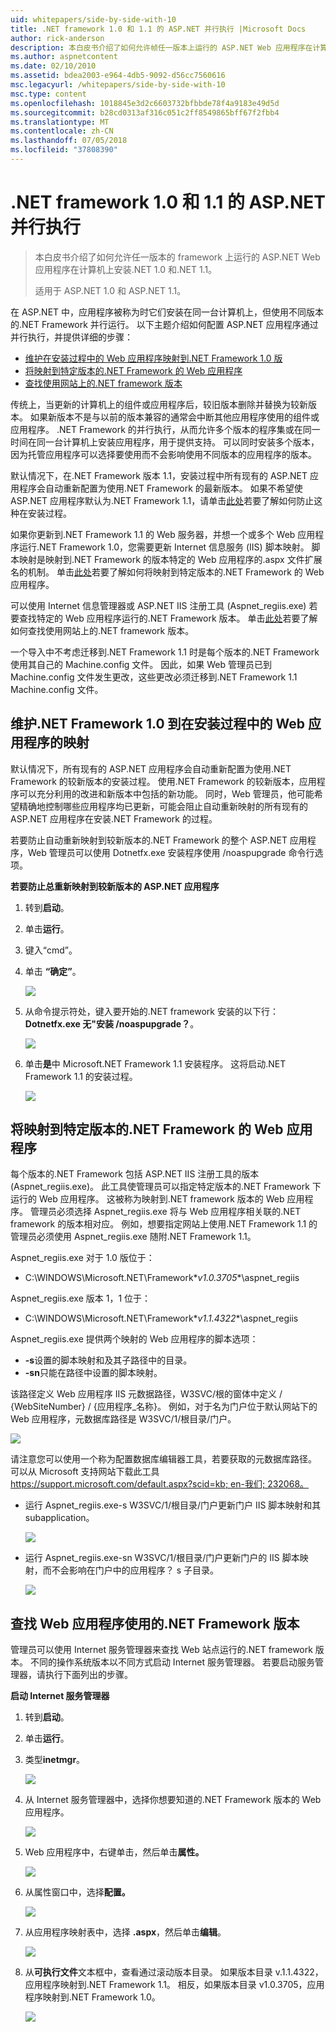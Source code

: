 ```yaml
---
uid: whitepapers/side-by-side-with-10
title: .NET framework 1.0 和 1.1 的 ASP.NET 并行执行 |Microsoft Docs
author: rick-anderson
description: 本白皮书介绍了如何允许帧任一版本上运行的 ASP.NET Web 应用程序在计算机上安装.NET 1.0 和.NET 1.1...
ms.author: aspnetcontent
ms.date: 02/10/2010
ms.assetid: bdea2003-e964-4db5-9092-d56cc7560616
msc.legacyurl: /whitepapers/side-by-side-with-10
msc.type: content
ms.openlocfilehash: 1018845e3d2c6603732bfbbde78f4a9183e49d5d
ms.sourcegitcommit: b28cd0313af316c051c2ff8549865bff67f2fbb4
ms.translationtype: MT
ms.contentlocale: zh-CN
ms.lasthandoff: 07/05/2018
ms.locfileid: "37808390"
---
```

<a name="aspnet-side-by-side-execution-of-net-framework-10-and-11"></a>.NET framework 1.0 和 1.1 的 ASP.NET 并行执行
====================
> 本白皮书介绍了如何允许任一版本的 framework 上运行的 ASP.NET Web 应用程序在计算机上安装.NET 1.0 和.NET 1.1。
> 
> 适用于 ASP.NET 1.0 和 ASP.NET 1.1。


在 ASP.NET 中，应用程序被称为时它们安装在同一台计算机上，但使用不同版本的.NET Framework 并行运行。 以下主题介绍如何配置 ASP.NET 应用程序通过并行执行，并提供详细的步骤：

- [维护在安装过程中的 Web 应用程序映射到.NET Framework 1.0 版](#1)
- [将映射到特定版本的.NET Framework 的 Web 应用程序](#2)
- [查找使用网站上的.NET framework 版本](#3)

传统上，当更新的计算机上的组件或应用程序后，较旧版本删除并替换为较新版本。 如果新版本不是与以前的版本兼容的通常会中断其他应用程序使用的组件或应用程序。 .NET Framework 的并行执行，从而允许多个版本的程序集或在同一时间在同一台计算机上安装应用程序，用于提供支持。 可以同时安装多个版本，因为托管应用程序可以选择要使用而不会影响使用不同版本的应用程序的版本。

默认情况下，在.NET Framework 版本 1.1，安装过程中所有现有的 ASP.NET 应用程序会自动重新配置为使用.NET Framework 的最新版本。 如果不希望使 ASP.NET 应用程序默认为.NET Framework 1.1，请单击[此处](#1)若要了解如何防止这种在安装过程。

如果你更新到.NET Framework 1.1 的 Web 服务器，并想一个或多个 Web 应用程序运行.NET Framework 1.0，您需要更新 Internet 信息服务 (IIS) 脚本映射。 脚本映射是映射到.NET Framework 的版本特定的 Web 应用程序的.aspx 文件扩展名的机制。 单击[此处](#2)若要了解如何将映射到特定版本的.NET Framework 的 Web 应用程序。

可以使用 Internet 信息管理器或 ASP.NET IIS 注册工具 (Aspnet\_regiis.exe) 若要查找特定的 Web 应用程序运行的.NET Framework 版本。 单击[此处](#3)若要了解如何查找使用网站上的.NET framework 版本。

一个导入中不考虑迁移到.NET Framework 1.1 时是每个版本的.NET Framework 使用其自己的 Machine.config 文件。 因此，如果 Web 管理员已到 Machine.config 文件发生更改，这些更改必须迁移到.NET Framework 1.1 Machine.config 文件。

<a id="1"></a>

## <a name="maintaining-your-web-applications-mapping-to-net-framework-10-during-installation"></a>维护.NET Framework 1.0 到在安装过程中的 Web 应用程序的映射

默认情况下，所有现有的 ASP.NET 应用程序会自动重新配置为使用.NET Framework 的较新版本的安装过程。 使用.NET Framework 的较新版本，应用程序可以充分利用的改进和新版本中包括的新功能。 同时，Web 管理员，他可能希望精确地控制哪些应用程序均已更新，可能会阻止自动重新映射的所有现有的 ASP.NET 应用程序在安装.NET Framework 的过程。

若要防止自动重新映射到较新版本的.NET Framework 的整个 ASP.NET 应用程序，Web 管理员可以使用 Dotnetfx.exe 安装程序使用 /noaspupgrade 命令行选项。

**若要防止总重新映射到较新版本的 ASP.NET 应用程序**

1. 转到**启动**。
2. 单击**运行**。
3. 键入“cmd”。
4. 单击 **“确定”**。  
  
    ![](side-by-side-with-10/_static/image1.gif)
5. 从命令提示符处，键入要开始的.NET framework 安装的以下行： **Dotnetfx.exe 无"安装 /noaspupgrade？**。  
  
    ![](side-by-side-with-10/_static/image2.gif)
6. 单击**是**中 Microsoft.NET Framework 1.1 安装程序。 这将启动.NET Framework 1.1 的安装过程。  
  
    ![](side-by-side-with-10/_static/image3.gif)

<a id="2"></a>

## <a name="map-a-web-application-to-a-specific-version-of-the-net-framework"></a>将映射到特定版本的.NET Framework 的 Web 应用程序

每个版本的.NET Framework 包括 ASP.NET IIS 注册工具的版本 (Aspnet\_regiis.exe)。 此工具使管理员可以指定特定版本的.NET Framework 下运行的 Web 应用程序。 这被称为映射到.NET framework 版本的 Web 应用程序。 管理员必须选择 Aspnet\_regiis.exe 将与 Web 应用程序相关联的.NET framework 的版本相对应。 例如，想要指定网站上使用.NET Framework 1.1 的管理员必须使用 Aspnet\_regiis.exe 随附.NET Framework 1.1。

Aspnet\_regiis.exe 对于 1.0 版位于：

- C:\WINDOWS\Microsoft.NET\Framework\**v1.0.3705**\aspnet\_regiis

Aspnet\_regiis.exe 版本 1，1 位于：

- C:\WINDOWS\Microsoft.NET\Framework\**v1.1.4322**\aspnet\_regiis

Aspnet\_regiis.exe 提供两个映射的 Web 应用程序的脚本选项：

- **-s**设置的脚本映射和及其子路径中的目录。
- **-sn**只能在路径中设置的脚本映射。

该路径定义 Web 应用程序 IIS 元数据路径，W3SVC/根的窗体中定义 / {WebSiteNumber} / {应用程序\_名称}。 例如，对于名为门户位于默认网站下的 Web 应用程序，元数据库路径是 W3SVC/1/根目录/门户。

![](side-by-side-with-10/_static/image4.gif)

请注意您可以使用一个称为配置数据库编辑器工具，若要获取的元数据库路径。 可以从 Microsoft 支持网站下载此工具[ https://support.microsoft.com/default.aspx?scid=kb; en-我们; 232068。](https://support.microsoft.com/default.aspx?scid=kb;en-us;232068)

- 运行 Aspnet\_regiis.exe-s W3SVC/1/根目录/门户更新门户 IIS 脚本映射和其 subapplication。  
  
    ![](side-by-side-with-10/_static/image5.gif)

- 运行 Aspnet\_regiis.exe-sn W3SVC/1/根目录/门户更新门户的 IIS 脚本映射，而不会影响在门户中的应用程序？ s 子目录。  
  
    ![](side-by-side-with-10/_static/image6.gif)

<a id="3"></a>

## <a name="find-the-net-framework-version-that-a-web-application-is-using"></a>查找 Web 应用程序使用的.NET Framework 版本

管理员可以使用 Internet 服务管理器来查找 Web 站点运行的.NET framework 版本。 不同的操作系统版本以不同方式启动 Internet 服务管理器。 若要启动服务管理器，请执行下面列出的步骤。

**启动 Internet 服务管理器**

1. 转到**启动**。
2. 单击**运行**。
3. 类型**inetmgr**。  
  
    ![](side-by-side-with-10/_static/image7.gif)
4. 从 Internet 服务管理器中，选择你想要知道的.NET Framework 版本的 Web 应用程序。  
  
    ![](side-by-side-with-10/_static/image8.gif)
5. Web 应用程序中，右键单击，然后单击**属性。**  
  
    ![](side-by-side-with-10/_static/image9.gif)
6. 从属性窗口中，选择**配置。**  
  
    ![](side-by-side-with-10/_static/image10.gif)
7. 从应用程序映射表中，选择 **.aspx**，然后单击**编辑**。  
  
    ![](side-by-side-with-10/_static/image11.gif)
8. 从**可执行文件**文本框中，查看通过滚动版本目录。 如果版本目录 v.1.1.4322，应用程序映射到.NET Framework 1.1。 相反，如果版本目录 v1.0.3705，应用程序映射到.NET Framework 1.0。  
  
    ![](side-by-side-with-10/_static/image12.gif)
